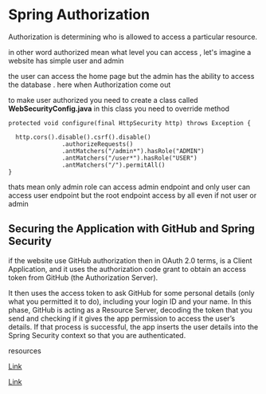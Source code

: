 # Spring Authorization
Authorization is determining who is allowed to access a particular resource.

in other word authorized mean what level you can access , let's imagine a website has simple user and admin 

the user can access the home page but the admin has the ability to access the database .
here when Authorization come out

to make user authorized  you need to create a class called **WebSecurityConfig.java**
in this class you need to override method 
```
protected void configure(final HttpSecurity http) throws Exception {

  http.cors().disable().csrf().disable()
               .authorizeRequests()
               .antMatchers("/admin*").hasRole("ADMIN") 
               .antMatchers("/user*").hasRole("USER") 
               .antMatchers("/").permitAll() 
} 
```

thats mean only admin role can access admin endpoint and only user can access user endpoint 
but the root endpoint access by all even if not user or admin 


## Securing the Application with GitHub and Spring Security

if the website use GitHub authorization then in OAuth 2.0 terms, is a Client Application, and it uses the authorization code grant to obtain an access token from GitHub (the Authorization Server).

It then uses the access token to ask GitHub for some personal details (only what you permitted it to do), including your login ID and your name. In this phase, GitHub is acting as a Resource Server, decoding the token that you send and checking if it gives the app permission to access the user’s details. If that process is successful, the app inserts the user details into the Spring Security context so that you are authenticated.






resources 

[Link](https://spring.io/guides/tutorials/spring-boot-oauth2/)

[Link](https://www.youtube.com/watch?v=payxWrmF_0k)